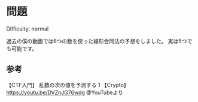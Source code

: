 # 問題

Difficulty: normal

過去の僕の動画では6つの数を使った線形合同法の予想をしました。
実は5つでも可能です。

## 参考

【CTF入門】 乱数の次の値を予測する 1 【Crypto】 https://youtu.be/DVZnJG76wdg @YouTubeより 

